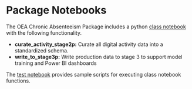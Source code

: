# Package Notebooks

The OEA Chronic Absenteeism Package includes a python [class notebook](https://github.com/cstohlmann/oea-at-risk-package/blob/944b0ca1361d20597fd7124bee6c5466f0774aa0/Chronic_Absenteeism/notebooks/ChronicAbsenteeism_py.ipynb) with the following functionality. 
 - <strong>curate_activity_stage2p:</strong> Curate all digital activity data into a standardized schema.
 - <strong>write_to_stage3p:</strong> Write production data to stage 3 to support model training and Power BI dashboards

The [test notebook](https://github.com/cstohlmann/oea-at-risk-package/blob/294df05611be8415af0131db810b82b37ecc8a1d/Chronic_Absenteeism/notebooks/ChronicAbsenteeism_package_test.ipynb) provides sample scripts for executing class notebook functions.


